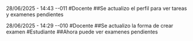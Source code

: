 28/06/2025 - 14:43 --011
#Docente
##Se actualizo el perfil para ver tareas y examenes pendientes


28/06/2025 - 14:29 --010
#Docente
##Se actualizo la forma de crear examen
#Estudiante
##Ahora puede ver examenes pendientes